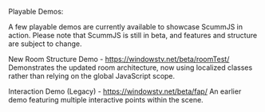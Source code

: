 Playable Demos:

A few playable demos are currently available to showcase ScummJS in action. Please note that ScummJS is still in beta, and features and structure are subject to change.

New Room Structure Demo - https://windowstv.net/beta/roomTest/
Demonstrates the updated room architecture, now using localized classes rather than relying on the global JavaScript scope.

Interaction Demo (Legacy) - https://windowstv.net/beta/fap/
An earlier demo featuring multiple interactive points within the scene.

